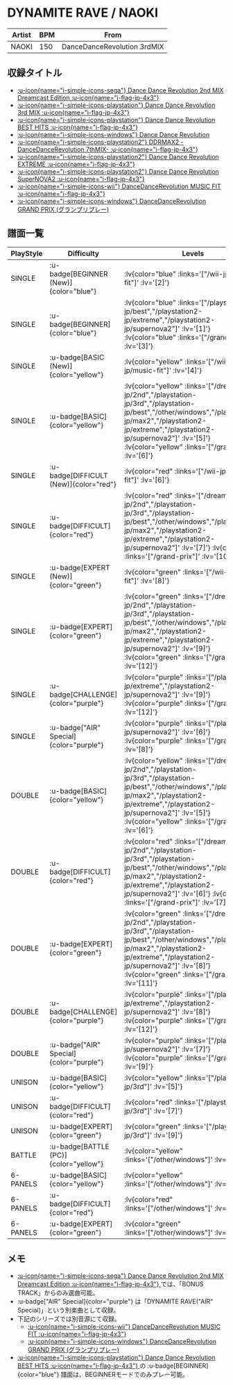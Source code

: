 # DYNAMITE RAVE / NAOKI

|Artist|BPM|From|
|------|---|----|
|NAOKI|150|DanceDanceRevolution 3rdMIX|

## 収録タイトル

- [ :u-icon{name="i-simple-icons-sega"} Dance Dance Revolution 2nd MIX Dreamcast Edition :u-icon{name="i-flag-jp-4x3"} ](/dreamcast-jp/2nd)
- [ :u-icon{name="i-simple-icons-playstation"} Dance Dance Revolution 3rd MIX :u-icon{name="i-flag-jp-4x3"} ](/playstation-jp/3rd)
- [ :u-icon{name="i-simple-icons-playstation"} Dance Dance Revolution BEST HITS :u-icon{name="i-flag-jp-4x3"} ](/playstation-jp/best)
- [ :u-icon{name="i-simple-icons-windows"} Dance Dance Revolution](/other/windows)
- [ :u-icon{name="i-simple-icons-playstation2"} DDRMAX2 -DanceDanceRevolution 7thMIX- :u-icon{name="i-flag-jp-4x3"} ](/playstation2-jp/max2)
- [ :u-icon{name="i-simple-icons-playstation2"} Dance Dance Revolution EXTREME :u-icon{name="i-flag-jp-4x3"} ](/playstation2-jp/extreme)
- [ :u-icon{name="i-simple-icons-playstation2"} Dance Dance Revolution SuperNOVA2 :u-icon{name="i-flag-jp-4x3"} ](/playstation2-jp/supernova2)
- [ :u-icon{name="i-simple-icons-wii"} DanceDanceRevolution MUSIC FIT :u-icon{name="i-flag-jp-4x3"} ](/wii-jp/music-fit)
- [ :u-icon{name="i-simple-icons-windows"} DanceDanceRevolution GRAND PRIX (グランプリプレー)](/grand-prix)

## 譜面一覧

|PlayStyle|Difficulty|Levels|Notes|Movie|
|---------|----------|------|-----|-----|
|SINGLE| :u-badge[BEGINNER (New)]{color="blue"} | :lv{color="blue" :links='["/wii-jp/music-fit"]' :lv='[2]'} |70/0||
|SINGLE| :u-badge[BEGINNER]{color="blue"} | :lv{color="blue" :links='["/playstation-jp/best","/playstation2-jp/extreme","/playstation2-jp/supernova2"]' :lv='[1]'}  :lv{color="blue" :links='["/grand-prix"]' :lv='[3]'} |110/0||
|SINGLE| :u-badge[BASIC (New)]{color="yellow"} | :lv{color="yellow" :links='["/wii-jp/music-fit"]' :lv='[4]'} |129/0||
|SINGLE| :u-badge[BASIC]{color="yellow"} | :lv{color="yellow" :links='["/dreamcast-jp/2nd","/playstation-jp/3rd","/playstation-jp/best","/other/windows","/playstation2-jp/max2","/playstation2-jp/extreme","/playstation2-jp/supernova2"]' :lv='[5]'}  :lv{color="yellow" :links='["/grand-prix"]' :lv='[6]'} |188/0||
|SINGLE| :u-badge[DIFFICULT (New)]{color="red"} | :lv{color="red" :links='["/wii-jp/music-fit"]' :lv='[6]'} |217/4||
|SINGLE| :u-badge[DIFFICULT]{color="red"} | :lv{color="red" :links='["/dreamcast-jp/2nd","/playstation-jp/3rd","/playstation-jp/best","/other/windows","/playstation2-jp/max2","/playstation2-jp/extreme","/playstation2-jp/supernova2"]' :lv='[7]'}  :lv{color="red" :links='["/grand-prix"]' :lv='[10]'} |269/0||
|SINGLE| :u-badge[EXPERT (New)]{color="green"} | :lv{color="green" :links='["/wii-jp/music-fit"]' :lv='[8]'} |304/6||
|SINGLE| :u-badge[EXPERT]{color="green"} | :lv{color="green" :links='["/dreamcast-jp/2nd","/playstation-jp/3rd","/playstation-jp/best","/other/windows","/playstation2-jp/max2","/playstation2-jp/extreme","/playstation2-jp/supernova2"]' :lv='[9]'} :lv{color="green" :links='["/grand-prix"]' :lv='[12]'} |398/0||
|SINGLE| :u-badge[CHALLENGE]{color="purple"} | :lv{color="purple" :links='["/playstation2-jp/extreme","/playstation2-jp/supernova2"]' :lv='[9]'}  :lv{color="purple" :links='["/grand-prix"]' :lv='[12]'} |362/6||
|SINGLE| :u-badge["AIR" Special]{color="purple"} | :lv{color="purple" :links='["/playstation2-jp/supernova2"]' :lv='[6]'}  :lv{color="purple" :links='["/grand-prix"]' :lv='[8]'} |217/0||
|DOUBLE| :u-badge[BASIC]{color="yellow"} | :lv{color="yellow" :links='["/dreamcast-jp/2nd","/playstation-jp/3rd","/playstation-jp/best","/other/windows","/playstation2-jp/max2","/playstation2-jp/extreme","/playstation2-jp/supernova2"]' :lv='[5]'}  :lv{color="yellow" :links='["/grand-prix"]' :lv='[6]'} |217/0||
|DOUBLE| :u-badge[DIFFICULT]{color="red"} | :lv{color="red" :links='["/dreamcast-jp/2nd","/playstation-jp/3rd","/playstation-jp/best","/other/windows","/playstation2-jp/max2","/playstation2-jp/extreme","/playstation2-jp/supernova2"]' :lv='[6]'}  :lv{color="red" :links='["/grand-prix"]' :lv='[7]'} |250/0||
|DOUBLE| :u-badge[EXPERT]{color="green"} | :lv{color="green" :links='["/dreamcast-jp/2nd","/playstation-jp/3rd","/playstation-jp/best","/other/windows","/playstation2-jp/max2","/playstation2-jp/extreme","/playstation2-jp/supernova2"]' :lv='[8]'}  :lv{color="green" :links='["/grand-prix"]' :lv='[11]'} |331/0||
|DOUBLE| :u-badge[CHALLENGE]{color="purple"} | :lv{color="purple" :links='["/playstation2-jp/extreme","/playstation2-jp/supernova2"]' :lv='[8]'}  :lv{color="purple" :links='["/grand-prix"]' :lv='[12]'} |327/0||
|DOUBLE| :u-badge["AIR" Special]{color="purple"} | :lv{color="purple" :links='["/playstation2-jp/supernova2"]' :lv='[7]'}  :lv{color="purple" :links='["/grand-prix"]' :lv='[9]'} |217/0||
|UNISON| :u-badge[BASIC]{color="yellow"} | :lv{color="yellow" :links='["/playstation-jp/3rd"]' :lv='[5]'} |||
|UNISON| :u-badge[DIFFICULT]{color="red"} | :lv{color="red" :links='["/playstation-jp/3rd"]' :lv='[7]'} |||
|UNISON| :u-badge[EXPERT]{color="green"} | :lv{color="green" :links='["/playstation-jp/3rd"]' :lv='[9]'} |||
|BATTLE| :u-badge[BATTLE (PC)]{color="yellow"} | :lv{color="yellow" :links='["/other/windows"]' :lv='[6]'} |||
|6-PANELS| :u-badge[BASIC]{color="yellow"} | :lv{color="yellow" :links='["/other/windows"]' :lv='[4]'} |188/0||
|6-PANELS| :u-badge[DIFFICULT]{color="red"} | :lv{color="red" :links='["/other/windows"]' :lv='[7]'} |262/0||
|6-PANELS| :u-badge[EXPERT]{color="green"} | :lv{color="green" :links='["/other/windows"]' :lv='[9]'} |395/0||

## メモ

- [ :u-icon{name="i-simple-icons-sega"} Dance Dance Revolution 2nd MIX Dreamcast Edition :u-icon{name="i-flag-jp-4x3"} ](/dreamcast-jp/2nd)では、「BONUS TRACK」からのみ選曲可能。
- :u-badge["AIR" Special]{color="purple"} は「DYNAMITE RAVE("AIR" Special)」という別楽曲として収録。
- 下記のシリーズでは別音源にて収録。
  - [ :u-icon{name="i-simple-icons-wii"} DanceDanceRevolution MUSIC FIT :u-icon{name="i-flag-jp-4x3"} ](/wii-jp/music-fit)
  - [ :u-icon{name="i-simple-icons-windows"} DanceDanceRevolution GRAND PRIX (グランプリプレー)](/grand-prix)
- [ :u-icon{name="i-simple-icons-playstation"} Dance Dance Revolution BEST HITS :u-icon{name="i-flag-jp-4x3"} ](/playstation-jp/best)の :u-badge[BEGINNER]{color="blue"} 譜面は、BEGINNERモードでのみプレー可能。
